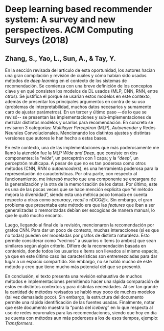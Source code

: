 # Deep learning based recommender system: A survey and new perspectives. ACM Computing Surveys (2018)

## Zhang, S., Yao, L., Sun, A., & Tay, Y.

En la sección revisada del articulo de esta oportunidad, los autores hacían una gran compilación y revisión de cuáles y cómo habían sido usados métodos de _deep learning_ en el contexto de los sistemas de recomendación. Se comienza con una breve definición de los conceptos clave y en qué consisten los modelos de DL usados (MLP, CNN, RNN, entre otros). Se justifica el porqué se usarían estos modelos en este contexto, además de presentar los principales argumentos en contra de su uso (problemas de interpretabilidad, muchos datos necesarios y sumamente caro de ajustar parámetros). En un tercer y último paso –-de lo que se revisó-- se presentan las implementaciones y sub-implementaciones de mezclar distintos modelos y usarlos para recomendación. En concreto se revisaron 3 categorías: _Multilayer Perceptron_ (MLP), _Autoencoder_ y Redes Neurales Convolucionales. Mencionando los distintos ajustes y distintas versiones que autores le han hecho a estas bases.

En este contexto, una de las implementaciones que más poderosamente me llamó la atención fue la MLP _Wide and Deep_, que consiste en dos componentes: la “_wide_”, un perceptrón con 1 capa; y la “_deep_”, un perceptrón multicapa. A pesar de que no es tan poderosa como otros métodos (CNN, RNN o _autoencoders_), es una herramienta poderosa para la representación de características. Por otra parte, con respecto al funcionamiento, me interesó mucho que una componente se encargara de la generalización y la otra de la memorización de los datos. Por último, este es una de las pocas veces que se hace mención explícita que “el método mejora la diversidad”, siendo esta una métrica poco tomada en cuenta respecto a otras como _accuracy_, _recall_ o nDCG@k. Sin embargo, el gran problema que presentaba este método era que las _features_ que iban a ser generalizadas o memorizadas debían ser escogidas de manera manual, lo que le quitó mucho encanto.

Luego, llegando al final de la revisión, mencionaron la recomendación por grafos CNN. Para dar un poco de contexto, muchas interacciones (si es que no todas) pueden ser modeladas por grafos de distinta naturaleza. Esto permite considerar como “vecinos” a usuarios o ítems (o ambos) que sean similares según algún criterio. Difiere de la recomendación basada en contenido, donde todos los usuarios e ítems son llevados al mismo espacio, ya que en este último caso las características son entremezcladas para dar lugar a un espacio compartido. Sin embargo, no se habló mucho de este método y creo que tiene mucho más potencial del que se presentó.

En conclusión, el texto presenta una revisión exhaustiva de muchos métodos e implementaciones permitiendo hacer una rápida comparación de estos en distintos contextos y para distintas necesidades. Al ser tan grande la cantidad de métodos revisados se habló muy poco de muchos modelos (tal vez demasiado poco). Sin embargo, la estructura del documento permite una rápida identificación de las fuentes usadas. Finalmente, notar que este documento muestra la “punta del _iceberg_” en lo que respecta al uso de redes neuronales para las recomendaciones, siendo que hoy en día se cuenta con métodos aun más poderosos a los de esos tiempos, ejemplo: _Transformers_.
